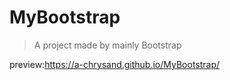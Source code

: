 # MyBootstrap
> A project made by mainly Bootstrap

preview:https://a-chrysand.github.io/MyBootstrap/

